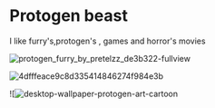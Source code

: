 # Protogen beast
I like furry's,protogen's
, games and horror's movies

![protogen_furry_by_pretelzz_de3b322-fullview](https://github.com/user-attachments/assets/4505eeea-b7d4-4f49-bf7b-59540da41e22)

![4dfffeace9c8d335414846274f984e3b](https://github.com/user-attachments/assets/82edc3c8-59b2-483d-b90d-ec0e48946fc8)

![![desktop-wallpaper-protogen-art-cartoon](https://github.com/user-attachments/assets/d14debb2-4be9-4048-a18e-5cf88eb7c15b)

